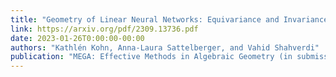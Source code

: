 ```yaml
---
title: "Geometry of Linear Neural Networks: Equivariance and Invariance under Permutation Groups"
link: https://arxiv.org/pdf/2309.13736.pdf
date: 2023-01-26T0:00:00-00:00
authors: "Kathlén Kohn, Anna-Laura Sattelberger, and Vahid Shahverdi"
publication: "MEGA: Effective Methods in Algebraic Geometry (in submission)"
---
```

